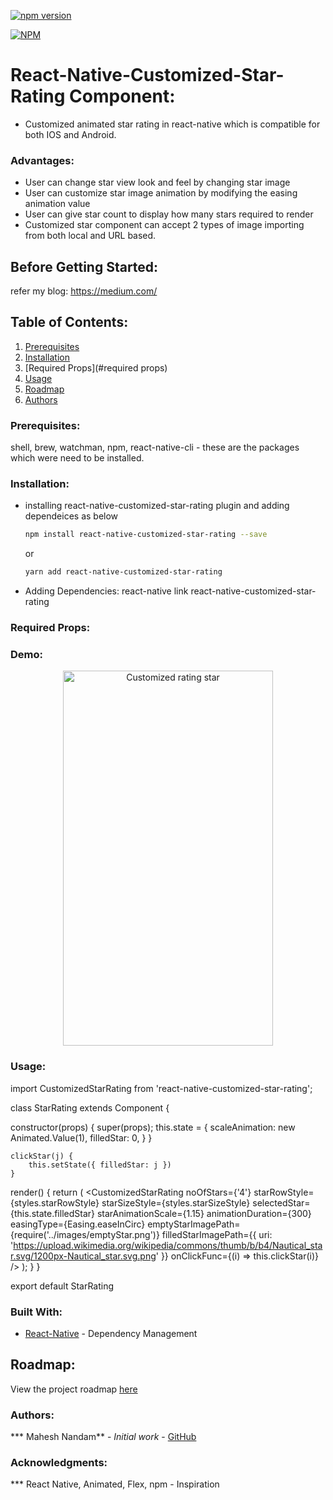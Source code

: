 [![npm version](https://badge.fury.io/js/react-native-customized-star-rating.svg)](https://www.npmjs.com/package/react-native-customized-star-rating)

[![NPM](https://nodei.co/npm/react-native-customized-star-rating.png?downloads=true)](https://www.npmjs.com/package/react-native-customized-star-rating)

# React-Native-Customized-Star-Rating Component:

- Customized animated star rating in react-native which is compatible for both IOS and Android.

### Advantages:
- User can change star view look and feel by changing star image
- User can customize star image animation by modifying the easing animation value
- User can give star count to display how many stars required to render
- Customized star component can accept 2 types of image importing from both local and URL based.

## Before Getting Started:
refer my blog: https://medium.com/

## Table of Contents:
1. [Prerequisites](#Prerequisites)
1. [Installation](#installation)
2. [Required Props](#required props)
3. [Usage](#Usage)
4. [Roadmap](#roadmap)
5. [Authors](#Authors)


### Prerequisites:
shell, brew, watchman, npm, react-native-cli - these are the packages which were need to be installed.

### Installation:
- installing react-native-customized-star-rating plugin and adding dependeices as below 
    ```sh
    npm install react-native-customized-star-rating --save
    ```
    or
    ```sh
    yarn add react-native-customized-star-rating
    ```
- Adding Dependencies: react-native link react-native-customized-star-rating

### Required Props:



### Demo:

<p align="center">
  <img src="https://github.com/djchie/react-native-star-rating/blob/master/assets/general-star-demo.gif" alt="Customized rating star" width="336" height="600"/>
</p>

### Usage:

import CustomizedStarRating from 'react-native-customized-star-rating';

class StarRating extends Component {

  constructor(props) {
        super(props);
        this.state = {
            scaleAnimation: new Animated.Value(1),
            filledStar: 0,
        }
    }

    clickStar(j) {
        this.setState({ filledStar: j })
    }

  render() {
    return (
        <CustomizedStarRating
            noOfStars={'4'}
            starRowStyle={styles.starRowStyle}
            starSizeStyle={styles.starSizeStyle}
            selectedStar={this.state.filledStar}
            starAnimationScale={1.15}
            animationDuration={300}
            easingType={Easing.easeInCirc}
            emptyStarImagePath={require('../images/emptyStar.png')}
            filledStarImagePath={{ uri: 'https://upload.wikimedia.org/wikipedia/commons/thumb/b/b4/Nautical_star.svg/1200px-Nautical_star.svg.png' }}
            onClickFunc={(i) => this.clickStar(i)}
        />
    );
  }
}

export default StarRating

### Built With:
* [React-Native](https://facebook.github.io/react-native/) - Dependency Management


## Roadmap:
View the project roadmap [here](https://github.com/MaheshNandam/react-native-customized-star-rating/issues)


### Authors:
*** Mahesh Nandam** - *Initial work* - [GitHub](https://github.com/MaheshNandam)


### Acknowledgments:
*** React Native, Animated, Flex, npm - Inspiration
